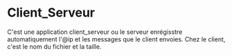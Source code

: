 # Client_Serveur
C'est une application client_serveur ou le serveur enrégisstre automatiquement l'@ip et les messages que le client envoies. 
Chez le client, c'est  le nom du fichier et la taille. 
